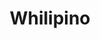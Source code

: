 ---
layout: author
title: "Whilipino"
categories: authors
role: Whilipino
image: https://i.imgur.com/3kNpUyv.png
comments: true
twitter: https://twitter.com/whatthewillie
instagram: https://www.instagram.com/whilipino
about: ""
accomplishments: "MCS V Champion (only entered one MCS so far)
YCS Top
Regional top"
---